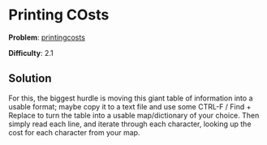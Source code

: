 # Printing COsts

**Problem**: [printingcosts](https://open.kattis.com/problems/printingcosts)

**Difficulty**: 2.1

## Solution

For this, the biggest hurdle is moving this giant table of information into a usable format; maybe copy it to a text file and use some CTRL-F / Find + Replace to turn the table into a usable map/dictionary of your choice. Then simply read each line, and iterate through each character, looking up the cost for each character from your map.
